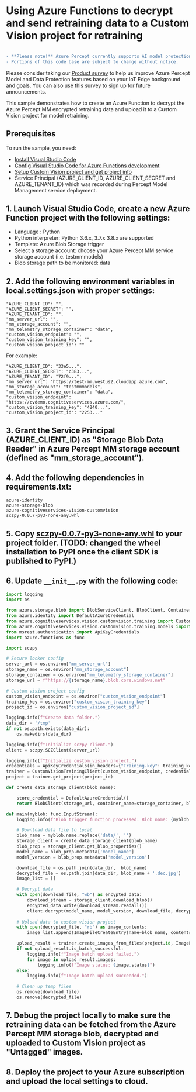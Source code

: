 # Using Azure Functions to decrypt and send retraining data to a Custom Vision project for retraining
```diff

- **Please note!** Azure Percept currently supports AI model protection as a private preview feature.  
- Portions of this code base are subject to change without notice.
```
Please consider taking our [Product survey](https://go.microsoft.com/fwlink/?linkid=2156573) to help us improve Azure Percept Model and Data Protection features based on your IoT Edge background and goals. You can also use this survey to sign up for future announcements.

This sample demonstrates how to create an Azure Function to decrypt the Azure Percept MM encrypted retraining data and upload it to a Custom Vision project for model retraining. 

## Prerequisites

To run the sample, you need:

* [Install Visual Studio Code](https://code.visualstudio.com)
* [Config Visual Studio Code for Azure Functions development](https://docs.microsoft.com/en-us/azure/azure-functions/create-first-function-vs-code-python)
* [Setup Custom Vision project and get project info](https://docs.microsoft.com/en-us/azure/cognitive-services/custom-vision-service/quickstarts/object-detection?tabs=visual-studio&pivots=programming-language-python)
* Service Principal (AZURE_CLIENT_ID, AZURE_CLIENT_SECRET and AZURE_TENANT_ID) which was recorded during Percept Model Management service deployment.

## 1. Launch Visual Studio Code, create a new Azure Function project with the following settings:
* Language : Python
* Python interpreter: Python 3.6.x, 3.7.x 3.8.x are supported
* Template: Azure Blob Storage trigger
* Select a storage account: choose your Azure Percept MM service storage account (i.e. testmmmodels)
* Blob storage path to be monitored: data

## 2. Add the following environment variables in local.settings.json with proper settings:
```
"AZURE_CLIENT_ID": "", 
"AZURE_CLIENT_SECRET": "",
"AZURE_TENANT_ID": "",
"mm_server_url": "",
"mm_storage_account": "",
"mm_telemetry_storage_container": "data",
"custom_vision_endpoint": "",
"custom_vision_training_key": "",
"custom_vision_project_id": ""
```
For example: 
```
"AZURE_CLIENT_ID": "33e5...",
"AZURE_CLIENT_SECRET": "c383...",
"AZURE_TENANT_ID": "72f9...",
"mm_server_url": "https://test-mm.westus2.cloudapp.azure.com",
"mm_storage_account": "testmmmodels",
"mm_telemetry_storage_container": "data",
"custom_vision_endpoint": "https://cvdemo.cognitiveservices.azure.com/",
"custom_vision_training_key": "4240...",
"custom_vision_project_id": "2253..."
```
## 3. Grant the Service Principal (AZURE_CLIENT_ID) as "Storage Blob Data Reader" in Azure Percept MM storage account (defined as "mm_storage_account").   

## 4. Add the following dependencies in requirements.txt:
```
azure-identity
azure-storage-blob
azure-cognitiveservices-vision-customvision
sczpy-0.0.7-py3-none-any.whl
```

## 5. Copy [sczpy-0.0.7-py3-none-any.whl](../jupyter-basics) to your project folder. (TODO: changed the wheel installation to PyPI once the client SDK is published to PyPI.)

## 6. Update ```__init__.py``` with the following code:

```python
import logging
import os

from azure.storage.blob import BlobServiceClient, BlobClient, ContainerClient
from azure.identity import DefaultAzureCredential
from azure.cognitiveservices.vision.customvision.training import CustomVisionTrainingClient
from azure.cognitiveservices.vision.customvision.training.models import ImageFileCreateBatch, ImageFileCreateEntry
from msrest.authentication import ApiKeyCredentials
import azure.functions as func

import sczpy

# Secure locker config
server_url = os.environ["mm_server_url"]
storage_name = os.environ["mm_storage_account"]
storage_container = os.environ["mm_telemetry_storage_container"]
storage_url = f"https://{storage_name}.blob.core.windows.net"

# Custom vision project config
custom_vision_endpoint = os.environ["custom_vision_endpoint"]
training_key = os.environ["custom_vision_training_key"]
project_id = os.environ["custom_vision_project_id"]

logging.info(f"Create data folder.")
data_dir = '/tmp'
if not os.path.exists(data_dir):
    os.makedirs(data_dir)

logging.info(f"Initialize sczpy client.")
client = sczpy.SCZClient(server_url)

logging.info(f"Initialize custom vision project.")
credentials = ApiKeyCredentials(in_headers={"Training-key": training_key})
trainer = CustomVisionTrainingClient(custom_vision_endpoint, credentials)
project = trainer.get_project(project_id)

def create_data_storage_client(blob_name):

    store_credential = DefaultAzureCredential()
    return BlobClient(storage_url, container_name=storage_container, blob_name=blob_name, credential=store_credential)

def main(myblob: func.InputStream):
    logging.info(f"Blob trigger function processed. Blob name: {myblob.name}")

    # Download data file to local
    blob_name = myblob.name.replace('data/', '')
    storage_client = create_data_storage_client(blob_name)
    blob_prop = storage_client.get_blob_properties()
    model_name = blob_prop.metadata['model_name'] 
    model_version = blob_prop.metadata['model_version']

    download_file = os.path.join(data_dir,  blob_name)
    decrypted_file = os.path.join(data_dir, blob_name + '.dec.jpg')
    image_list = []

    # Decrypt data
    with open(download_file, "wb") as encypted_data:
        download_stream = storage_client.download_blob()
        encypted_data.write(download_stream.readall())
        client.decrypt(model_name, model_version, download_file, decrypted_file)
    
    # Upload data to custom vision project
    with open(decrypted_file, "rb") as image_contents:
        image_list.append(ImageFileCreateEntry(name=blob_name, contents=image_contents.read()))

    upload_result = trainer.create_images_from_files(project.id, ImageFileCreateBatch(images=image_list))
    if not upload_result.is_batch_successful:
        logging.info(f"Image batch upload failed.")
        for image in upload_result.images:
            logging.info(f"Image status: {image.status}")
    else:
        logging.info(f"Image batch upload succeeded.")

    # Clean up temp files
    os.remove(download_file)
    os.remove(decrypted_file)
```

## 7. Debug the project locally to make sure the retraining data can be fetched from the Azure Percept MM storage blob, decrypted and uploaded to Custom Vision project as "Untagged" images.

## 8. Deploy the project to your Azure subscription and upload the local settings to cloud.
